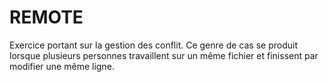 # REMOTE

Exercice portant sur la gestion des conflit.
Ce genre de cas se produit lorsque plusieurs personnes travaillent sur un même fichier et finissent par modifier une même ligne.
